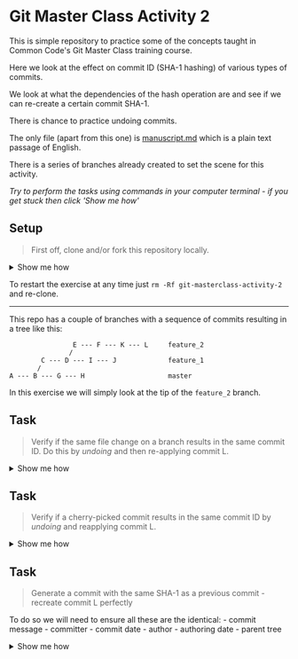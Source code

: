 # Git Master Class Activity 2 

This is simple repository to practice some of the concepts taught in Common Code's Git Master Class training course.

Here we look at the effect on commit ID (SHA-1 hashing) of various types of commits.

We look at what the dependencies of the hash operation are and see if we can re-create a certain commit SHA-1.

There is chance to practice undoing commits.

The only file (apart from this one) is [manuscript.md](https://github.com/commoncode/git-masterclass-activity-1/blob/master/manuscript.md) which is a plain text passage of English.

There is a series of branches already created to set the scene for this activity.

_Try to perform the tasks using commands in your computer terminal - if you get stuck then click 'Show me how'_ 

## Setup

> First off, clone and/or fork this repository locally.

<details><summary>Show me how</summary>
    
    mkdir commoncode
    cd commoncode
    git clone git@github.com:commoncode/git-masterclass-activity-2.git
    cd git-masterclass-activity-2
    
</details>

To restart the exercise at any time just `rm -Rf git-masterclass-activity-2` and re-clone.

-------------------------

This repo has a couple of branches with a sequence of commits resulting in a tree like this:

```
                E --- F --- K --- L     feature_2
               /
        C --- D --- I --- J             feature_1
       /
A --- B --- G --- H                     master

```

In this exercise we will simply look at the tip of the `feature_2` branch.

## Task
>Verify if the same file change on a branch results in the same commit ID.  Do this by _undoing_ and then re-applying commit L.

<details><summary>Show me how</summary>

    git checkout feature_2

    # Copy the last commit info
    git log -n 1 > L.txt

    # See the last change
    git diff HEAD~1

    # Undo the last commit
    git reset --hard HEAD~1

    # Manually redo the commit - s/George/Gary in vim manuscript.md 
    # check the unstaged change then check in
    git diff
    git add manuscript.md 
    git commit -m "L - Gary"

    # Compare the changes
    git log -n 1 > L1.txt
    diff L1.txt L.txt

</details>

## Task
>Verify if a cherry-picked commit results in the same commit ID by _undoing_ and reapplying commit L.

<details><summary>Show me how</summary>

    git checkout feature_2

    # Copy the last commit info
    git log -n 1 > L.txt

    # See the last change
    git diff HEAD~1

    # Undo the last commit
    git reset --hard HEAD~1

    git cherry-pick 324c9754d092a8a279714be5bf015ffbcf659c3a

    # Compare the changes
    git log -n 1 > L2.txt
    diff L2.txt L.txt

</details>

## Task
>Generate a commit with the same SHA-1 as a previous commit - recreate commit L perfectly

To do so we will need to ensure all these are the identical:
    - commit message
    - committer
    - commit date
    - author
    - authoring date
    - parent tree

<details><summary>Show me how</summary>

    git checkout feature_2

    # Copy the last commit info with full details
    git log --pretty=fuller -n 1 > LF.txt

    # Undo the last commit
    git reset --hard HEAD~1

    # Manually redo the commit - s/George/Gary in vim manuscript.md 
    # check the unstaged change then check in
    git diff
    git add manuscript.md 

    # see https://git-scm.com/docs/git-commit-tree
    GIT_COMMITTER_DATE="Fri May 31 17:09:41 2019 +1000" GIT_AUTHOR_DATE="Fri May 31 17:09:41 2019 +1000" GIT_COMMITTER_NAME="Justin Hopkins" GIT_COMMITTER_EMAIL="justin@commoncode.io" GIT_AUTHOR_NAME="Justin Hopkins" GIT_AUTHOR_EMAIL="justin@commoncode.io" git commit -m "L - Gary"
    # Compare the changes
    git log --pretty=fuller -n 1 > LF1.txt
    diff LF1.txt LF.txt

</details>
